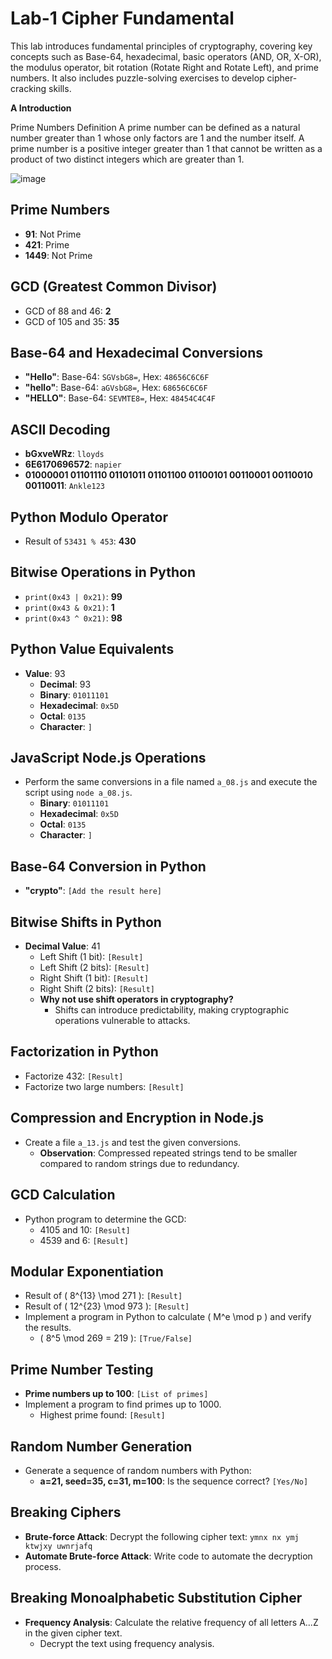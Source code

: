 # Lab-1 Cipher Fundamental
This lab introduces fundamental principles of cryptography, covering key concepts such as Base-64, hexadecimal, basic operators (AND, OR, X-OR), the modulus operator, bit rotation (Rotate Right and Rotate Left), and prime numbers. It also includes puzzle-solving exercises to develop cipher-cracking skills. 

**A Introduction**

Prime Numbers Definition
A prime number can be defined as a natural number greater than 1 whose only factors are 1 and the number itself. 
A prime number is a positive integer greater than 1 that cannot be written as a product of two distinct integers which are greater than 1.

![image](https://github.com/user-attachments/assets/a3bb2248-0ce0-4997-a7d2-ac120cd04e1f)


## Prime Numbers

- **91**: Not Prime
- **421**: Prime
- **1449**: Not Prime

## GCD (Greatest Common Divisor)

- GCD of 88 and 46: **2**
- GCD of 105 and 35: **35**

## Base-64 and Hexadecimal Conversions

- **"Hello"**: Base-64: `SGVsbG8=`, Hex: `48656C6C6F`
- **"hello"**: Base-64: `aGVsbG8=`, Hex: `68656C6C6F`
- **"HELLO"**: Base-64: `SEVMTE8=`, Hex: `48454C4C4F`

## ASCII Decoding

- **bGxveWRz**: `lloyds`
- **6E6170696572**: `napier`
- **01000001 01101110 01101011 01101100 01100101 00110001 00110010 00110011**: `Ankle123`

## Python Modulo Operator

- Result of `53431 % 453`: **430**

## Bitwise Operations in Python

- `print(0x43 | 0x21)`: **99**
- `print(0x43 & 0x21)`: **1**
- `print(0x43 ^ 0x21)`: **98**

## Python Value Equivalents

- **Value**: 93
  - **Decimal**: 93
  - **Binary**: `01011101`
  - **Hexadecimal**: `0x5D`
  - **Octal**: `0135`
  - **Character**: `]`

## JavaScript Node.js Operations

- Perform the same conversions in a file named `a_08.js` and execute the script using `node a_08.js`.
  - **Binary**: `01011101`
  - **Hexadecimal**: `0x5D`
  - **Octal**: `0135`
  - **Character**: `]`

## Base-64 Conversion in Python

- **"crypto"**: `[Add the result here]`

## Bitwise Shifts in Python

- **Decimal Value**: 41
  - Left Shift (1 bit): `[Result]`
  - Left Shift (2 bits): `[Result]`
  - Right Shift (1 bit): `[Result]`
  - Right Shift (2 bits): `[Result]`
  - **Why not use shift operators in cryptography?**
    - Shifts can introduce predictability, making cryptographic operations vulnerable to attacks.

## Factorization in Python

- Factorize 432: `[Result]`
- Factorize two large numbers: `[Result]`

## Compression and Encryption in Node.js

- Create a file `a_13.js` and test the given conversions.
  - **Observation**: Compressed repeated strings tend to be smaller compared to random strings due to redundancy.

## GCD Calculation

- Python program to determine the GCD:
  - 4105 and 10: `[Result]`
  - 4539 and 6: `[Result]`

## Modular Exponentiation

- Result of \( 8^{13} \mod 271 \): `[Result]`
- Result of \( 12^{23} \mod 973 \): `[Result]`
- Implement a program in Python to calculate \( M^e \mod p \) and verify the results.
  - \( 8^5 \mod 269 = 219 \): `[True/False]`

## Prime Number Testing

- **Prime numbers up to 100**: `[List of primes]`
- Implement a program to find primes up to 1000.
  - Highest prime found: `[Result]`

## Random Number Generation

- Generate a sequence of random numbers with Python:
  - **a=21, seed=35, c=31, m=100**: Is the sequence correct? `[Yes/No]`

## Breaking Ciphers

- **Brute-force Attack**: Decrypt the following cipher text: `ymnx nx ymj ktwjxy uwnrjafq`
- **Automate Brute-force Attack**: Write code to automate the decryption process.

## Breaking Monoalphabetic Substitution Cipher

- **Frequency Analysis**: Calculate the relative frequency of all letters A...Z in the given cipher text.
  - Decrypt the text using frequency analysis.
